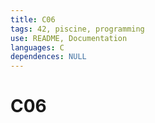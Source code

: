 ```yaml
---
title: C06
tags: 42, piscine, programming
use: README, Documentation
languages: C
dependences: NULL
---
```


# C06
